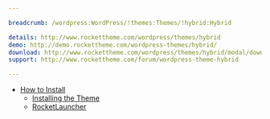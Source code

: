 ```yaml
---

breadcrumb: /wordpress:WordPress/!themes:Themes/!hybrid:Hybrid

details: http://www.rockettheme.com/wordpress/themes/hybrid
demo: http://demo.rockettheme.com/wordpress-themes/hybrid/
download: http://www.rockettheme.com/wordpress/themes/hybrid/modal/downloads
support: http://www.rockettheme.com/forum/wordpress-theme-hybrid

---
```


* [How to Install](../../start/themes.md#how-to-install)
    * [Installing the Theme](../../start/themes.md#installing-the-theme)
    * [RocketLauncher](../../start/rocketlauncher.md)
